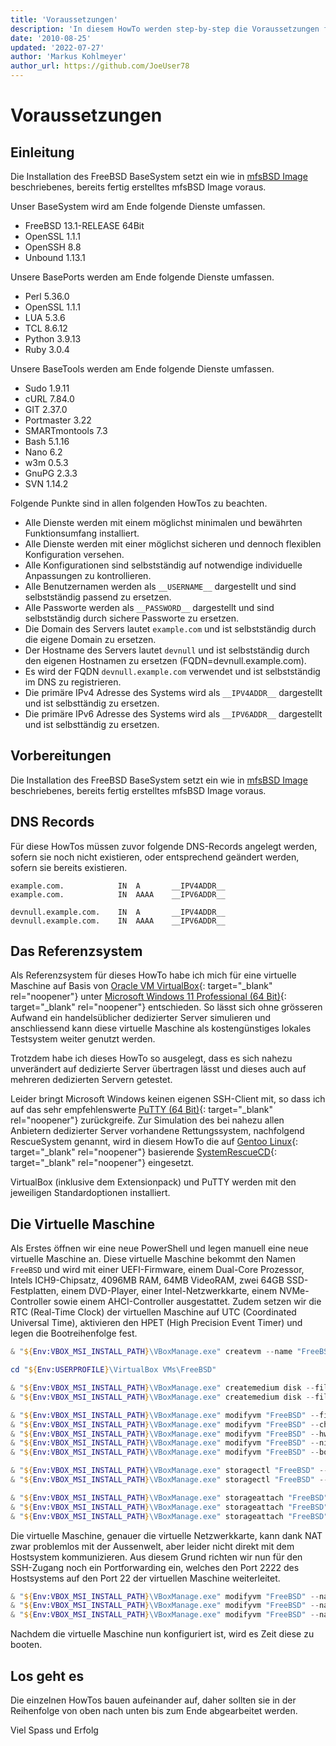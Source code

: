 ```yaml
---
title: 'Voraussetzungen'
description: 'In diesem HowTo werden step-by-step die Voraussetzungen für die Remote Installation des FreeBSD 64Bit BaseSystem auf einem dedizierten Server beschrieben.'
date: '2010-08-25'
updated: '2022-07-27'
author: 'Markus Kohlmeyer'
author_url: https://github.com/JoeUser78
---
```


# Voraussetzungen

## Einleitung

Die Installation des FreeBSD BaseSystem setzt ein wie in [mfsBSD Image](/howtos/freebsd/mfsbsd_image/) beschriebenes, bereits fertig erstelltes mfsBSD Image voraus.

Unser BaseSystem wird am Ende folgende Dienste umfassen.

- FreeBSD 13.1-RELEASE 64Bit
- OpenSSL 1.1.1
- OpenSSH 8.8
- Unbound 1.13.1

Unsere BasePorts werden am Ende folgende Dienste umfassen.

- Perl 5.36.0
- OpenSSL 1.1.1
- LUA 5.3.6
- TCL 8.6.12
- Python 3.9.13
- Ruby 3.0.4

Unsere BaseTools werden am Ende folgende Dienste umfassen.

- Sudo 1.9.11
- cURL 7.84.0
- GIT 2.37.0
- Portmaster 3.22
- SMARTmontools 7.3
- Bash 5.1.16
- Nano 6.2
- w3m 0.5.3
- GnuPG 2.3.3
- SVN 1.14.2

Folgende Punkte sind in allen folgenden HowTos zu beachten.

- Alle Dienste werden mit einem möglichst minimalen und bewährten Funktionsumfang installiert.
- Alle Dienste werden mit einer möglichst sicheren und dennoch flexiblen Konfiguration versehen.
- Alle Konfigurationen sind selbstständig auf notwendige individuelle Anpassungen zu kontrollieren.
- Alle Benutzernamen werden als `__USERNAME__` dargestellt und sind selbstständig passend zu ersetzen.
- Alle Passworte werden als `__PASSWORD__` dargestellt und sind selbstständig durch sichere Passworte zu ersetzen.
- Die Domain des Servers lautet `example.com` und ist selbstständig durch die eigene Domain zu ersetzen.
- Der Hostname des Servers lautet `devnull` und ist selbstständig durch den eigenen Hostnamen zu ersetzen (FQDN=devnull.example.com).
- Es wird der FQDN `devnull.example.com` verwendet und ist selbstständig im DNS zu registrieren.
- Die primäre IPv4 Adresse des Systems wird als `__IPV4ADDR__` dargestellt und ist selbsttändig zu ersetzen.
- Die primäre IPv6 Adresse des Systems wird als `__IPV6ADDR__` dargestellt und ist selbsttändig zu ersetzen.

## Vorbereitungen

Die Installation des FreeBSD BaseSystem setzt ein wie in [mfsBSD Image](/howtos/freebsd/mfsbsd_image/) beschriebenes, bereits fertig erstelltes mfsBSD Image voraus.

## DNS Records

Für diese HowTos müssen zuvor folgende DNS-Records angelegt werden, sofern sie noch nicht existieren, oder entsprechend geändert werden, sofern sie bereits existieren.

``` dns-zone
example.com.            IN  A       __IPV4ADDR__
example.com.            IN  AAAA    __IPV6ADDR__

devnull.example.com.    IN  A       __IPV4ADDR__
devnull.example.com.    IN  AAAA    __IPV6ADDR__
```

## Das Referenzsystem

Als Referenzsystem für dieses HowTo habe ich mich für eine virtuelle Maschine auf Basis von [Oracle VM VirtualBox](https://www.virtualbox.org/){: target="_blank" rel="noopener"} unter [Microsoft Windows 11 Professional (64 Bit)](https://support.microsoft.com/products/windows){: target="_blank" rel="noopener"} entschieden. So lässt sich ohne grösseren Aufwand ein handelsüblicher dedizierter Server simulieren und anschliessend kann diese virtuelle Maschine als kostengünstiges lokales Testsystem weiter genutzt werden.

Trotzdem habe ich dieses HowTo so ausgelegt, dass es sich nahezu unverändert auf dedizierte Server übertragen lässt und dieses auch auf mehreren dedizierten Servern getestet.

Leider bringt Microsoft Windows keinen eigenen SSH-Client mit, so dass ich auf das sehr empfehlenswerte [PuTTY (64 Bit)](https://www.chiark.greenend.org.uk/~sgtatham/putty/){: target="_blank" rel="noopener"} zurückgreife. Zur Simulation des bei nahezu allen Anbietern dedizierter Server vorhandene Rettungssystem, nachfolgend RescueSystem genannt, wird in diesem HowTo die auf [Gentoo Linux](https://www.gentoo.org/){: target="_blank" rel="noopener"} basierende [SystemRescueCD](https://www.system-rescue.org/){: target="_blank" rel="noopener"} eingesetzt.

VirtualBox (inklusive dem Extensionpack) und PuTTY werden mit den jeweiligen Standardoptionen installiert.

## Die Virtuelle Maschine

Als Erstes öffnen wir eine neue PowerShell und legen manuell eine neue virtuelle Maschine an. Diese virtuelle Maschine bekommt den Namen `FreeBSD` und wird mit einer UEFI-Firmware, einem Dual-Core Prozessor, Intels ICH9-Chipsatz, 4096MB RAM, 64MB VideoRAM, zwei 64GB SSD-Festplatten, einem DVD-Player, einer Intel-Netzwerkkarte, einem NVMe-Controller sowie einem AHCI-Controller ausgestattet. Zudem setzen wir die RTC (Real-Time Clock) der virtuellen Maschine auf UTC (Coordinated Universal Time), aktivieren den HPET (High Precision Event Timer) und legen die Bootreihenfolge fest.

``` powershell
& "${Env:VBOX_MSI_INSTALL_PATH}\VBoxManage.exe" createvm --name "FreeBSD" --ostype FreeBSD_64 --register

cd "${Env:USERPROFILE}\VirtualBox VMs\FreeBSD"

& "${Env:VBOX_MSI_INSTALL_PATH}\VBoxManage.exe" createmedium disk --filename "FreeBSD1.vdi" --format VDI --size 64536
& "${Env:VBOX_MSI_INSTALL_PATH}\VBoxManage.exe" createmedium disk --filename "FreeBSD2.vdi" --format VDI --size 64536

& "${Env:VBOX_MSI_INSTALL_PATH}\VBoxManage.exe" modifyvm "FreeBSD" --firmware efi --cpus 2 --cpuexecutioncap 100 --cpuhotplug off
& "${Env:VBOX_MSI_INSTALL_PATH}\VBoxManage.exe" modifyvm "FreeBSD" --chipset ICH9 --graphicscontroller vmsvga --audio none --usb off
& "${Env:VBOX_MSI_INSTALL_PATH}\VBoxManage.exe" modifyvm "FreeBSD" --hwvirtex on --ioapic on --hpet on --rtcuseutc on --memory 4096 --vram 64
& "${Env:VBOX_MSI_INSTALL_PATH}\VBoxManage.exe" modifyvm "FreeBSD" --nic1 nat --nictype1 82540EM --natnet1 "192.168/16" --cableconnected1 on
& "${Env:VBOX_MSI_INSTALL_PATH}\VBoxManage.exe" modifyvm "FreeBSD" --boot1 dvd --boot2 disk --boot3 none --boot4 none

& "${Env:VBOX_MSI_INSTALL_PATH}\VBoxManage.exe" storagectl "FreeBSD" --name "NVMe Controller" --add pcie --controller NVMe --portcount 4 --bootable on
& "${Env:VBOX_MSI_INSTALL_PATH}\VBoxManage.exe" storagectl "FreeBSD" --name "AHCI Controller" --add sata --controller IntelAHCI --portcount 4 --bootable on

& "${Env:VBOX_MSI_INSTALL_PATH}\VBoxManage.exe" storageattach "FreeBSD" --storagectl "NVMe Controller" --port 0 --device 0 --type hdd --nonrotational on --medium "FreeBSD1.vdi"
& "${Env:VBOX_MSI_INSTALL_PATH}\VBoxManage.exe" storageattach "FreeBSD" --storagectl "NVMe Controller" --port 1 --device 0 --type hdd --nonrotational on --medium "FreeBSD2.vdi"
& "${Env:VBOX_MSI_INSTALL_PATH}\VBoxManage.exe" storageattach "FreeBSD" --storagectl "AHCI Controller" --port 0 --device 0 --type dvddrive --medium emptydrive
```

Die virtuelle Maschine, genauer die virtuelle Netzwerkkarte, kann dank NAT zwar problemlos mit der Aussenwelt, aber leider nicht direkt mit dem Hostsystem kommunizieren. Aus diesem Grund richten wir nun für den SSH-Zugang noch ein Portforwarding ein, welches den Port 2222 des Hostsystems auf den Port 22 der virtuellen Maschine weiterleitet.

``` powershell
& "${Env:VBOX_MSI_INSTALL_PATH}\VBoxManage.exe" modifyvm "FreeBSD" --natpf1 "VBoxSSH,tcp,,2222,,22"
& "${Env:VBOX_MSI_INSTALL_PATH}\VBoxManage.exe" modifyvm "FreeBSD" --natpf1 "VBoxHTTP,tcp,,80,,80"
& "${Env:VBOX_MSI_INSTALL_PATH}\VBoxManage.exe" modifyvm "FreeBSD" --natpf1 "VBoxHTTPS,tcp,,443,,443"
```

Nachdem die virtuelle Maschine nun konfiguriert ist, wird es Zeit diese zu booten.

## Los geht es

Die einzelnen HowTos bauen aufeinander auf, daher sollten sie in der Reihenfolge von oben nach unten bis zum Ende abgearbeitet werden.

Viel Spass und Erfolg
